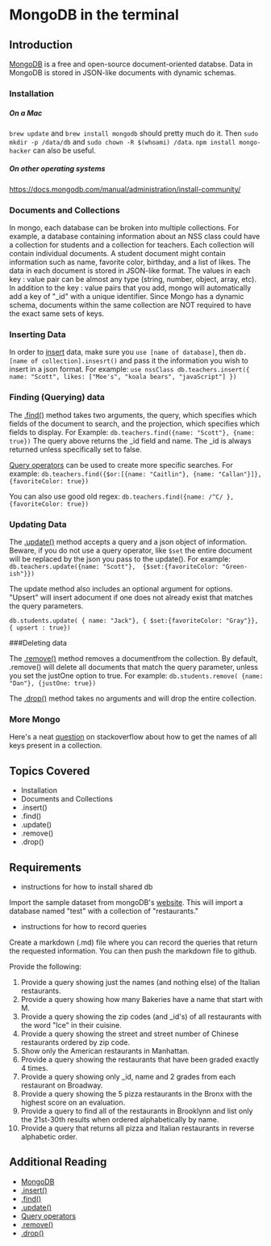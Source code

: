 # MongoDB in the terminal

## Introduction

[MongoDB](https://www.mongodb.com/) is a free and open-source document-oriented databse. Data in MongoDB is stored in JSON-like documents with dynamic schemas.

### Installation

##### On a Mac
`brew update` and `brew install mongodb` should pretty much do it. Then `sudo mkdir -p /data/db` and `sudo chown -R $(whoami) /data`. `npm install mongo-hacker` can also be useful.

##### On other operating systems
https://docs.mongodb.com/manual/administration/install-community/

### Documents and Collections

In mongo, each database can be broken into multiple collections. For example, a database containing information about an NSS class could have a collection for students and a collection for teachers. Each collection will contain individual documents. A student document might contain information such as name, favorite color, birthday, and a list of likes. The data in each document is stored in JSON-like format. The values in each key : value pair can be almost any type (string, number, object, array, etc). In addition to the key : value pairs that you add, mongo will automatically add a key of "_id" with a unique  identifier. Since Mongo has a dynamic schema, documents within the same collection are NOT required to have the exact same sets of keys.

### Inserting Data

In order to [insert](https://docs.mongodb.com/manual/reference/method/db.collection.insert/) data, make sure you `use [name of database]`, then `db.[name of collection].insesrt()` and pass it the information you wish to insert in a json format. For example:
`
use nssClass
db.teachers.insert({
  name: "Scott",
  likes: ["Moe's", "koala bears", "javaScript"]
})
`

### Finding (Querying) data

The [.find()](https://docs.mongodb.com/manual/reference/method/db.collection.find/) method takes two arguments, the query, which specifies which fields of the document to search, and the projection, which specifies which fields to display. For Example:
`
db.teachers.find({name: "Scott"}, {name: true})
`
The query above returns the _id field and name. The _id is always returned unless specifically set to false.

[Query operators](https://docs.mongodb.com/manual/reference/operator/query/) can be used to create more specific searches. For example:
`
db.teachers.find({$or:[{name: "Caitlin"}, {name: "Callan"}]}, {favoriteColor: true})
`

You can also use good old regex:
`
db.teachers.find({name: /^C/ }, {favoriteColor: true})
`
### Updating Data

The [.update()](https://docs.mongodb.com/manual/reference/method/db.collection.insert/) method accepts a query and a json object of information. Beware, if you do not use a query operator, like `$set`  the entire document will be replaced by the json you pass to the update(). For example:
`
db.teachers.update({name: "Scott"}, 
                    {$set:{favoriteColor: "Green-ish"}})
`

The update method also includes an optional argument for options. "Upsert" will insert adocument if one does not already exist that matches the query parameters.

`
db.students.update( { name: "Jack"},
                    { $set:{favoriteColor: "Gray"}}, 
                    { upsert : true})
`

###Deleting data

The [.remove()](https://docs.mongodb.com/manual/reference/method/db.collection.remove/) method removes a documentfrom the collection. By default, .remove() will delete all documents that match the query parameter, unless you set the justOne option to true. For example:
`
db.students.remove( {name: "Dan"}, {justOne: true})
`

The [.drop()](https://docs.mongodb.com/manual/reference/method/db.collection.drop/) method takes no arguments and will drop the entire collection.

### More Mongo

Here's a neat [question](http://stackoverflow.com/questions/2298870/mongodb-get-names-of-all-keys-in-collection) on stackoverflow about how to get the names of all keys present in a collection.


## Topics Covered

-   Installation
-   Documents and Collections
-   .insert()
-   .find()
-   .update()
-   .remove()
-   .drop()

## Requirements

- instructions for how to install shared db

Import the sample dataset from mongoDB's [website](https://docs.mongodb.com/getting-started/shell/import-data/). This will import a database named "test" with a collection of "restaurants."

- instructions for how to record queries 

Create a markdown (.md) file where you can record the queries that return the requested information. You can then push the markdown file to github.

Provide the following:

1. Provide a query showing just the names (and nothing else) of the Italian restaurants.
2. Provide a query showing how many Bakeries have a name that start with M.
3. Provide a query showing the zip codes (and _id's) of all restaurants with the word "Ice" in their cuisine.
4. Provide a query showing the street and street number of Chinese restaurants ordered by zip code.
5. Show only the American restaurants in Manhattan.
6. Provide a query showing the restaurants that have been graded exactly 4 times.
7. Provide a query showing only _id, name and 2 grades from each restaurant on Broadway.
8. Provide a query showing the 5 pizza restaurants in the Bronx with the highest score on an evaluation.
9. Provide a query to find all of the restaurants in Brooklynn and list only the 21st-30th results when ordered alphabetically by name.
10. Provide a query that returns all pizza and Italian restaurants in reverse alphabetic order.


## Additional Reading

-   [MongoDB](https://www.mongodb.com/)
-   [.insert()](https://docs.mongodb.com/manual/reference/method/db.collection.insert/)
-   [.find()](https://docs.mongodb.com/manual/reference/method/db.collection.find/)
-   [.update()](https://docs.mongodb.com/manual/reference/method/db.collection.insert/)
-   [Query operators](https://docs.mongodb.com/manual/reference/operator/query/)
-   [.remove()](https://docs.mongodb.com/manual/reference/method/db.collection.remove/)
-   [.drop()](https://docs.mongodb.com/manual/reference/method/db.collection.drop/)